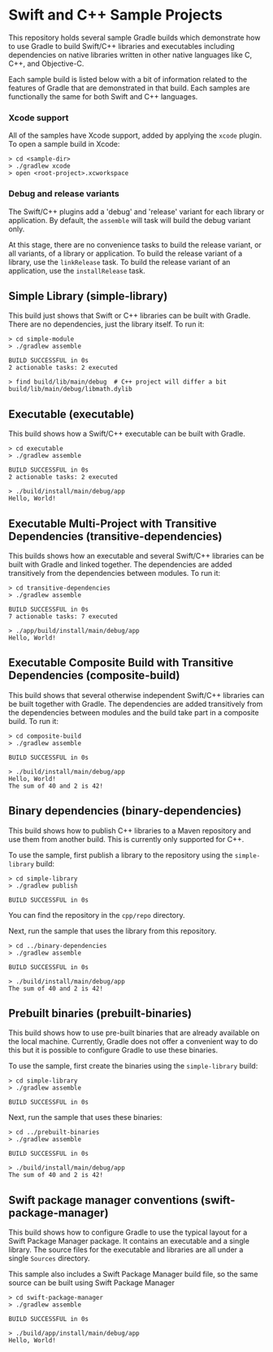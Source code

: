 # Swift and C++ Sample Projects

This repository holds several sample Gradle builds which demonstrate how to
use Gradle to build Swift/C++ libraries and executables including dependencies on
native libraries written in other native languages like C, C++, and Objective-C.

Each sample build is listed below with a bit of information related to the
features of Gradle that are demonstrated in that build. Each samples are functionally
the same for both Swift and C++ languages.

### Xcode support

All of the samples have Xcode support, added by applying the `xcode` plugin. To open a sample build in Xcode:

```
> cd <sample-dir>
> ./gradlew xcode
> open <root-project>.xcworkspace
```

### Debug and release variants

The Swift/C++ plugins add a 'debug' and 'release' variant for each library or application. By default, the `assemble` will task will build the debug variant only. 

At this stage, there are no convenience tasks to build the release variant, or all variants, of a library or application.
To build the release variant of a library, use the `linkRelease` task. To build the release variant of an application, use the `installRelease` task.

## Simple Library (simple-library)

This build just shows that Swift or C++ libraries can be built with Gradle. There
are no dependencies, just the library itself. To run it:

```
> cd simple-module
> ./gradlew assemble

BUILD SUCCESSFUL in 0s
2 actionable tasks: 2 executed

> find build/lib/main/debug  # C++ project will differ a bit
build/lib/main/debug/libmath.dylib
```

## Executable (executable)

This build shows how a Swift/C++ executable can be built with Gradle.

```
> cd executable
> ./gradlew assemble

BUILD SUCCESSFUL in 0s
2 actionable tasks: 2 executed

> ./build/install/main/debug/app
Hello, World!
```

## Executable Multi-Project with Transitive Dependencies (transitive-dependencies)

This builds shows how an executable and several Swift/C++ libraries can be built with Gradle and linked together. The
dependencies are added transitively from the dependencies between modules.
To run it:

```
> cd transitive-dependencies
> ./gradlew assemble

BUILD SUCCESSFUL in 0s
7 actionable tasks: 7 executed

> ./app/build/install/main/debug/app
Hello, World!
```

## Executable Composite Build with Transitive Dependencies (composite-build)

This build shows that several otherwise independent Swift/C++ libraries can be built together with Gradle. The
dependencies are added transitively from the dependencies between modules
and the build take part in a composite build. To run it:

```
> cd composite-build
> ./gradlew assemble

BUILD SUCCESSFUL in 0s

> ./build/install/main/debug/app
Hello, World!
The sum of 40 and 2 is 42!
```

## Binary dependencies (binary-dependencies)

This build shows how to publish C++ libraries to a Maven repository and use them from another build. This is currently only supported for C++.

To use the sample, first publish a library to the repository using the `simple-library` build:

```
> cd simple-library
> ./gradlew publish

BUILD SUCCESSFUL in 0s
```

You can find the repository in the `cpp/repo` directory.

Next, run the sample that uses the library from this repository.

```
> cd ../binary-dependencies
> ./gradlew assemble

BUILD SUCCESSFUL in 0s

> ./build/install/main/debug/app
The sum of 40 and 2 is 42!
```

## Prebuilt binaries (prebuilt-binaries)

This build shows how to use pre-built binaries that are already available on the local machine. Currently, Gradle does not offer a convenient way to do this but it is possible to configure Gradle to use these binaries.

To use the sample, first create the binaries using the `simple-library` build:

```
> cd simple-library
> ./gradlew assemble

BUILD SUCCESSFUL in 0s
```

Next, run the sample that uses these binaries:

```
> cd ../prebuilt-binaries
> ./gradlew assemble

BUILD SUCCESSFUL in 0s

> ./build/install/main/debug/app
The sum of 40 and 2 is 42!
```

## Swift package manager conventions (swift-package-manager)

This build shows how to configure Gradle to use the typical layout for a Swift Package Manager package.
It contains an executable and a single library. The source files for the executable and libraries are all under a single `Sources` directory. 

This sample also includes a Swift Package Manager build file, so the same source can be built using Swift Package Manager

```
> cd swift-package-manager
> ./gradlew assemble

BUILD SUCCESSFUL in 0s

> ./build/app/install/main/debug/app
Hello, World!
```
